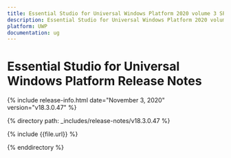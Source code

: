 ```yaml
---
title: Essential Studio for Universal Windows Platform 2020 volume 3 SP1 Release Notes  
description: Essential Studio for Universal Windows Platform 2020 volume 3 SP1 Release Notes  
platform: UWP
documentation: ug
---
```


# Essential Studio for Universal Windows Platform  Release Notes  

{% include release-info.html date="November 3, 2020"  version="v18.3.0.47" %} 


{% directory path: _includes/release-notes/v18.3.0.47 %}

{% include {{file.url}} %}

{% enddirectory %}